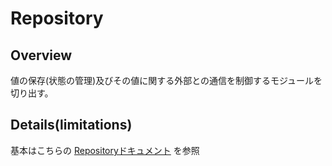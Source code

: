 # Repository

## Overview

値の保存(状態の管理)及びその値に関する外部との通信を制御するモジュールを切り出す。

## Details(limitations)

基本はこちらの [Repositoryドキュメント](https://www.notion.so/ispec/data-flow-fb2e6ee29dc9483c8a9d00d24cf6c55f) を参照